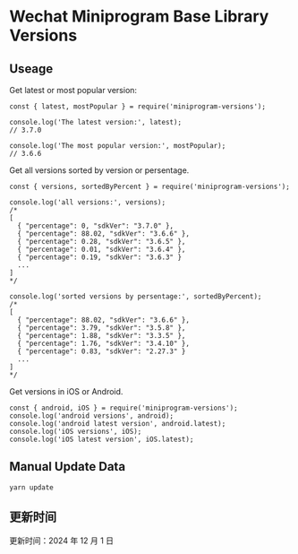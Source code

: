 
# Wechat Miniprogram Base Library Versions

## Useage

Get latest or most popular version:

```;
const { latest, mostPopular } = require('miniprogram-versions');

console.log('The latest version:', latest);
// 3.7.0

console.log('The most popular version:', mostPopular);
// 3.6.6

```

Get all versions sorted by version or persentage.

```
const { versions, sortedByPercent } = require('miniprogram-versions');

console.log('all versions:', versions);
/*
[
  { "percentage": 0, "sdkVer": "3.7.0" },
  { "percentage": 88.02, "sdkVer": "3.6.6" },
  { "percentage": 0.28, "sdkVer": "3.6.5" },
  { "percentage": 0.01, "sdkVer": "3.6.4" },
  { "percentage": 0.19, "sdkVer": "3.6.3" }
  ...
]
*/

console.log('sorted versions by persentage:', sortedByPercent);
/*
[
  { "percentage": 88.02, "sdkVer": "3.6.6" },
  { "percentage": 3.79, "sdkVer": "3.5.8" },
  { "percentage": 1.88, "sdkVer": "3.3.5" },
  { "percentage": 1.76, "sdkVer": "3.4.10" },
  { "percentage": 0.83, "sdkVer": "2.27.3" }
  ...
]
*/
```

Get versions in iOS or Android.

```
const { android, iOS } = require('miniprogram-versions');
console.log('android versions', android);
console.log('android latest version', android.latest);
console.log('iOS versions', iOS);
console.log('iOS latest version', iOS.latest);
```

## Manual Update Data

```
yarn update
```

## 更新时间

更新时间：2024 年 12 月 1 日
